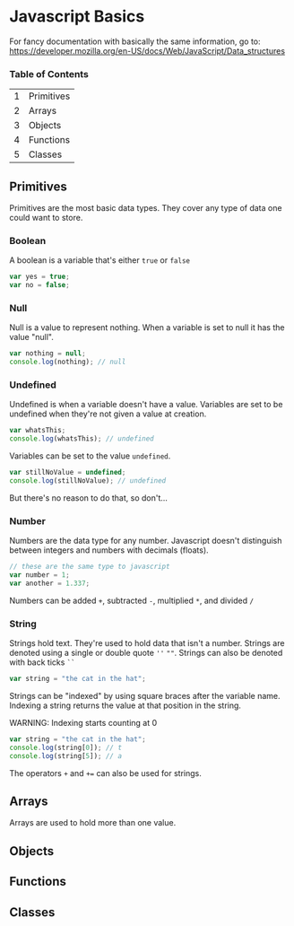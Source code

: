 # Javascript Basics

For fancy documentation with basically the same information, go to: https://developer.mozilla.org/en-US/docs/Web/JavaScript/Data_structures

### Table of Contents  
|||
|:- | :--------- |
| 1 | Primitives |
| 2 | Arrays     |
| 3 | Objects    |
| 4 | Functions  |
| 5 | Classes    |

## Primitives

Primitives are the most basic data types.  They cover any type of data one could want to store.

### Boolean

A boolean is a variable that's either `true` or `false`

```javascript
var yes = true;
var no = false;
```

### Null

Null is a value to represent nothing.  When a variable is set to null it has the value "null".
```javascript
var nothing = null;
console.log(nothing); // null
```

### Undefined

Undefined is when a variable doesn't have a value. Variables are set to be undefined when they're not given a value at creation.

```javascript
var whatsThis;
console.log(whatsThis); // undefined
```

Variables can be set to the value `undefined`.
```javascript
var stillNoValue = undefined;
console.log(stillNoValue); // undefined
```
But there's no reason to do that, so don't...

### Number

Numbers are the data type for any number.  Javascript doesn't distinguish between integers and numbers with decimals (floats).

```javascript
// these are the same type to javascript
var number = 1;
var another = 1.337;
```

Numbers can be added `+`, subtracted `-`, multiplied `*`, and divided `/`

### String

Strings hold text. They're used to hold data that isn't a number. Strings are denoted using a single or double quote `''` `""`. Strings can also be denoted with back ticks
` `` `

```javascript
var string = "the cat in the hat";
```

Strings can be "indexed" by using square braces after the variable name. Indexing a string returns the value at that position in the string.

WARNING: Indexing starts counting at 0

```javascript
var string = "the cat in the hat";
console.log(string[0]); // t
console.log(string[5]); // a
```

The operators `+` and `+=` can also be used for strings.

## Arrays
Arrays are used to hold more than one value.

## Objects

## Functions

## Classes
